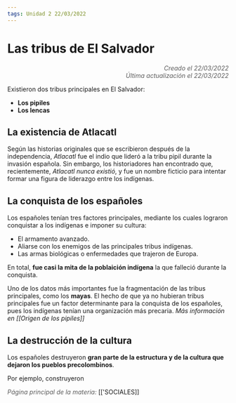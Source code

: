 ```yaml
---
tags: Unidad 2 22/03/2022
---
```


# Las tribus de El Salvador
<div style="text-align: right; opacity: 0.7; font-style: italic;">Creado el 22/03/2022</div>
<div style="text-align: right; opacity: 0.7; font-style: italic;">Última actualización el 22/03/2022</div>

Existieron dos tribus principales en El Salvador:

- **Los pipiles**
- **Los lencas**

## La existencia de Atlacatl

Según las historias originales que se escribieron después de la independencia, *Atlacatl* fue el indio que lideró a la tribu pipil durante la invasión española.
Sin embargo, los historiadores han encontrado que, recientemente, *Atlacatl nunca existió*, y fue un nombre ficticio para intentar formar una figura de liderazgo entre los indígenas.

## La conquista de los españoles

Los españoles tenían tres factores principales, mediante los cuales lograron conquistar a los indígenas e imponer su cultura:

- El armamento avanzado.
- Aliarse con los enemigos de las principales tribus indígenas.
- Las armas biológicas o enfermedades que trajeron de Europa.

En total, **fue casi la mita de la poblaición indígena** la que falleció durante la conquista. 

Uno de los datos más importantes fue la fragmentación de las tribus principales, como los **mayas**. El hecho de que ya no hubieran tribus principales fue un factor determinante para la conquista de los españoles, pues los indígenas tenían una organización más precaria.
*Más información en [[Origen de los pipiles]]*

## La destrucción de la cultura

Los españoles destruyeron **gran parte de la estructura y de la cultura que dejaron los pueblos precolombinos**.

Por ejemplo, construyeron 

<span style="opacity: 0.7; font-style: italic;">Página principal de la materia:</span> [['SOCIALES]]